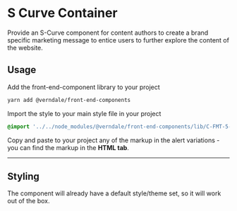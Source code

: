 # S Curve Container

Provide an S-Curve component for content authors to create a brand specific marketing message to entice users to further explore the content of the website.

## Usage

Add the front-end-component library to your project

```bash
yarn add @verndale/front-end-components
```

Import the style to your main style file in your project

```scss
@import '../../node_modules/@verndale/front-end-components/lib/C-FMT-5-s-curve-container/styles';
```

Copy and paste to your project any of the markup in the alert variations - you can find the markup in the **HTML tab**.

---

## Styling

The component will already have a default style/theme set, so it will work out of the box.
